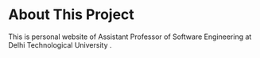 # About This Project 

This is personal website of Assistant Professor of Software Engineering at Delhi Technological University . 



 
